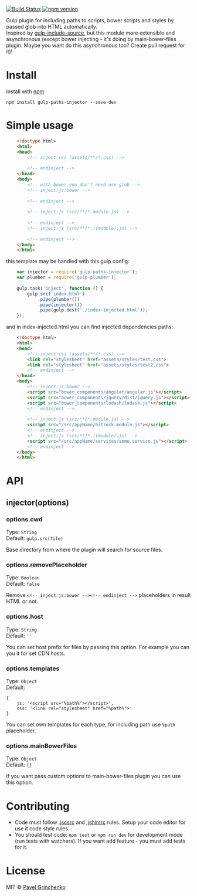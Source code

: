 [![Build Status](https://travis-ci.org/PSDCoder/gulp-paths-injector.svg?branch=v0.1.2)](https://travis-ci.org/PSDCoder/gulp-paths-injector)
[![npm version](https://badge.fury.io/js/gulp-paths-injector.svg)](http://badge.fury.io/js/gulp-paths-injector)

Gulp plugin for including paths to scripts, bower scripts and styles by passed glob into HTML automatically.  
Inspired by [gulp-include-source](https://github.com/gil/gulp-include-source), but this module more extensible and asynchronous (except bower injecting - it's doing by main-bower-files plugin. Maybe you want do this asynchronous too? Create pull request for it)!

# Install

Install with [npm](https://npmjs.org/package/gulp-paths-injector)

```
npm install gulp-paths-injector --save-dev
```

# Simple usage

```html
    <!doctype html>
    <html>
    <head>
        <!-- inject:css (assets/**/*.css) -->
    
        <!-- endinject -->
    </head>
    <body>
        <!-- with bower you don't need use glob -->
        <!-- inject:js:bower -->
    
        <!-- endinject -->
    
        <!-- inject:js (src/**/*.module.js) -->
    
        <!-- endinject -->
        <!-- inject:js (src/**/*.!(module).js) -->
    
        <!-- endinject -->
    </body>
    </html>
```

this template may be handled with this gulp config:


```js
    var injector = require('gulp-paths-injector');
    var plumber = require('gulp-plumber');
       
    gulp.task('inject', function () {
        gulp.src('index.html')
            .pipe(plumber())
            .pipe(injector())
            .pipe(gulp.dest('./index-injected.html'));
    });
```

and in index-injected.html you can find injected dependencies paths:

```html
    <!doctype html>
    <html>
    <head>
        <!-- inject:css (assets/**/*.css) -->
        <link rel="stylesheet" href="assets/styles/test.css">
        <link rel="stylesheet" href="assets/styles/test2.css">
        <!-- endinject -->
    </head>
    <body>
        <!-- inject:js:bower -->
        <script src="bower_components/angular/angular.js"></script>
        <script src="bower_components/jquery/dist/jquery.js"></script>
        <script src="bower_components/lodash/lodash.js"></script>
        <!-- endinject -->
    
        <!-- inject:js (src/**/*.module.js) -->
        <script src="/src/appName/hitrock.module.js"></script>
        <!-- endinject -->
        <!-- inject:js (src/**/*.!(module).js) -->
        <script src="/src/appName/services/some.service.js"></script>
        <!-- endinject -->
    </body>
    </html>
```

# API

## injector(options)

### options.cwd

Type: `String`  
Default: `gulp.src(file)`

Base directory from where the plugin will search for source files.

### options.removePlaceholder

Type: `Boolean`  
Default: `false`

Remove `<!-- inject:js:bower --><!-- endinject -->` placeholders in result HTML or not.

### options.host

Type: `String`  
Default: `''`

You can set host prefix for files by passing this option. For example you can you it for set CDN hosts.

### options.templates

Type: `Object`  
Default: 
```
{
    js: '<script src="%path%"></script>',
    css: '<link rel="stylesheet" href="%path%">'
}
```

You can set own templates for each type, for including path use `%path` placeholder.

### options.mainBowerFiles

Type: `Object`  
Default: `{}`

If you want pass custom options to main-bower-files plugin you can use this option.


# Contributing

* Code must follow [.jscsrc](http://jscs.info/) and [.jshintrc](http://jshint.com/docs/) rules. Setup your code editor for use it code style rules.
* You should test code: `npm test` or `npm run dev` for development mode (run tests with watchers). If you want add feature - you must add tests for it.

# License

MIT © [Pavel Grinchenko](http://webdao.net)